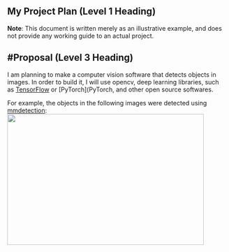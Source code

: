 ## My Project Plan (Level 1 Heading)

**Note**: This document is written merely as an illustrative example, and does not provide any working guide to an actual project.

#Proposal (Level 3 Heading)
 -------------
I am planning to make a computer vision software that detects objects in images.
In order to build it, I will use opencv, deep learning libraries, such as [TensorFlow](TensorFlow)
or [PyTorch](PyTorch, and other open source softwares.

For example, the objects in the following images were detected using [mmdetection](mmdetection):
<img src="https://user-images.githubusercontent.com/12907710/137271636-56ba1cd2-b110-4812-8221-b4c120320aa9.png" width="450px" height="300px"></img><br/>

